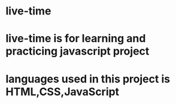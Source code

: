 # live-time
# live-time is for learning and practicing javascript project
# languages used in this project is HTML,CSS,JavaScript
